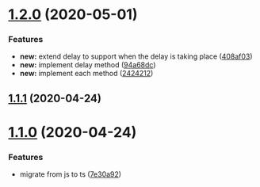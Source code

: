 # [1.2.0](https://github.com/gkampitakis/PromiseExtension/compare/v1.1.1...v1.2.0) (2020-05-01)


### Features

* **new:** extend delay to support when the delay is taking place ([408af03](https://github.com/gkampitakis/PromiseExtension/commit/408af03c4103735f53e611ae6f13849d02bf279d))
* **new:** implement delay method ([94a68dc](https://github.com/gkampitakis/PromiseExtension/commit/94a68dc842f229379ee38c0e17101a7896e7e706))
* **new:** implement each method ([2424212](https://github.com/gkampitakis/PromiseExtension/commit/24242121613df9e255c7dbf4b1dd99ea551fb77b))

## [1.1.1](https://github.com/gkampitakis/PromiseExtension/compare/v1.1.0...v1.1.1) (2020-04-24)

# [1.1.0](https://github.com/gkampitakis/PromiseExtension/compare/v1.0.0...v1.1.0) (2020-04-24)


### Features

* migrate from js to ts ([7e30a92](https://github.com/gkampitakis/PromiseExtension/commit/7e30a92065273eed7fc00f217e52c686edec119c))
